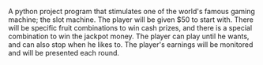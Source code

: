 A python project program that stimulates one of the world's famous gaming machine; the slot machine. The player will be given $50 to start with. There will be specific fruit combinations to win cash prizes, and there is a special combination to win the jackpot money. The player can play until he wants, and can also stop when he likes to. The player's earnings will be monitored and will be presented each round.
